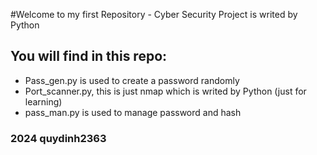 #Welcome to my first Repository - Cyber Security Project is writed by Python

## You will find in this repo:
* Pass_gen.py is used to create a password randomly
* Port_scanner.py, this is just nmap which is writed by Python (just for learning)
* pass_man.py is used to manage password and hash

### 2024 quydinh2363
